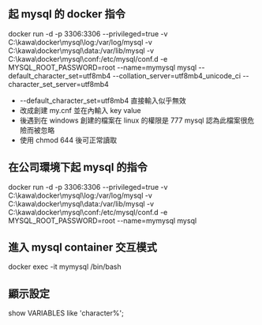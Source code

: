 ## 起 mysql 的 docker 指令
docker run -d -p 3306:3306 --privileged=true
-v C:\kawa\docker\mysql\log:/var/log/mysql
-v C:\kawa\docker\mysql\data:/var/lib/mysql
-v C:\kawa\docker\mysql\conf:/etc/mysql/conf.d
-e MYSQL_ROOT_PASSWORD=root
--name=mymysql
mysql
--default_character_set=utf8mb4
--collation_server=utf8mb4_unicode_ci
--character_set_server=utf8mb4
* --default_character_set=utf8mb4 直接輸入似乎無效
* 改成創建 my.cnf 並在內輸入 key value
* 後遇到在 windows 創建的檔案在 linux 的權限是 777 mysql 認為此檔案很危險而被忽略
* 使用 chmod 644 後可正常讀取

## 在公司環境下起 mysql 的指令
docker run -d -p 3306:3306 --privileged=true -v C:\kawa\docker\mysql\log:/var/log/mysql -v C:\kawa\docker\mysql\data:/var/lib/mysql -v C:\kawa\docker\mysql\conf:/etc/mysql/conf.d -e MYSQL_ROOT_PASSWORD=root --name=mymysql mysql

## 進入 mysql container 交互模式
docker exec -it mymysql /bin/bash

## 顯示設定
show VARIABLES like 'character%';
